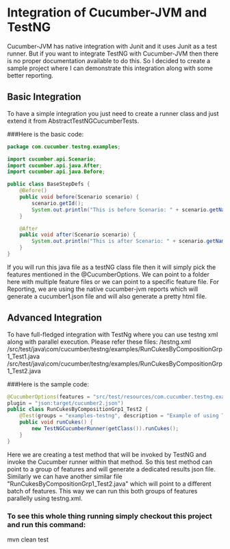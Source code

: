 # Integration of Cucumber-JVM and TestNG

Cucumber-JVM has native integration with Junit and it uses Junit as a test runner. But if you want to integrate TestNG with Cucumber-JVM
then there is no proper documentation available to do this. So I decided to create a sample project where I can demonstrate this integration along with some better reporting.

## Basic Integration

To have a simple integration you just need to create a runner class and just extend it from AbstractTestNGCucumberTests.

###Here is the basic code:

```java
package com.cucumber.testng.examples;

import cucumber.api.Scenario;
import cucumber.api.java.After;
import cucumber.api.java.Before;

public class BaseStepDefs {
    @Before()
    public void before(Scenario scenario) {
        scenario.getId();
        System.out.println("This is before Scenario: " + scenario.getName().toString());
    }

    @After
    public void after(Scenario scenario) {
        System.out.println("This is after Scenario: " + scenario.getName().toString());
    }
}
```

If you will run this java file as a testNG class file then it will simply pick the features mentioned in the @CucumberOptions.
We can point to a folder here with multiple feature files or we can point to a specific feature file.
For Reporting, we are using the native cucumber-jvm reports which will generate a cucumber1.json file and will also generate a
pretty html file.

## Advanced Integration

To have full-fledged integration with TestNg where you can use testng xml along with parallel execution. Please refer these files:
/testng.xml
/src/test/java\com/cucumber/testng/examples/RunCukesByCompositionGrp1_Test1.java
/src/test/java\com/cucumber/testng/examples/RunCukesByCompositionGrp1_Test2.java

###Here is the sample code:
```java
@CucumberOptions(features = "src/test/resources/com.cucumber.testng.examples/date_calculator1.feature", 
plugin = "json:target/cucumber2.json")
public class RunCukesByCompositionGrp1_Test2 {
    @Test(groups = "examples-testng", description = "Example of using TestNGCucumberRunner to invoke Cucumber")
    public void runCukes() {
        new TestNGCucumberRunner(getClass()).runCukes();
    }
}
```
Here we are creating a test method that will be invoked by TestNG and invoke the Cucumber runner within that method. 
So this test method can point to a group of features and will generate a dedicated results json file. 
Similarly we can have another similar file "RunCukesByCompositionGrp1_Test2.java" which will point to a different batch of features.
This way we can run this both groups of features parallelly using testng.xml.

### To see this whole thing running simply checkout this project and run this command:
mvn clean test
